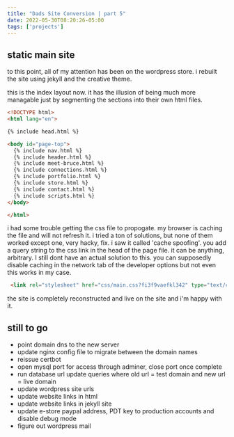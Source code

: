 ```yaml
---
title: "Dads Site Conversion | part 5"
date: 2022-05-30T08:20:26-05:00
tags: ['projects']
---
```


## static main site

to this point, all of my attention has been on the wordpress store. i rebuilt the site using jekyll and the creative theme. 

this is the index layout now. it has the illusion of being much more managable just by segmenting the sections into their own html files. 

```html
<!DOCTYPE html>
<html lang="en">

{% include head.html %}

<body id="page-top">
  {% include nav.html %}
  {% include header.html %}
  {% include meet-bruce.html %}
  {% include connections.html %}
  {% include portfolio.html %}
  {% include store.html %}
  {% include contact.html %}
  {% include scripts.html %}
</body>

</html>
```

i had some trouble getting the css file to propogate. my browser is caching the file and will not refresh it. i tried a ton of solutions, but none of them worked except one, very hacky, fix. i saw it called 'cache spoofing'. you add a query string to the css link in the head of the page file. it can be anything, arbitrary. I still dont have an actual solution to this. you can supposedly disable caching in the network tab of the developer options but not even this works in my case. 

```html
 <link rel="stylesheet" href="css/main.css?fi3f9vaefkl342" type="text/css">
```

the site is completely reconstructed and live on the site and i'm happy with it.  

## still to go

- point domain dns to the new server
- update nginx config file to migrate between the domain names
- reissue certbot
- open mysql port for access through adminer, close port once complete
- run database url update queries where old url = test domain and new url = live domain
- update wordpress site urls
- update website links in html
- update website links in jekyll site
- update e-store paypal address, PDT key to production accounts and disable debug mode
- figure out wordpress mail
